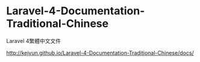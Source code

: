 Laravel-4-Documentation-Traditional-Chinese
===========================================

Laravel 4繁體中文文件

http://kejyun.github.io/Laravel-4-Documentation-Traditional-Chinese/docs/
